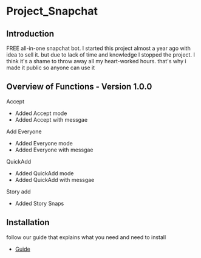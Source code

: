 # Project_Snapchat

## Introduction
FREE all-in-one snapchat bot. I started this project almost a year ago with idea to sell it. but due to lack of time and knowledge I stopped the project. I think it's a shame to throw away all my heart-worked hours. that's why i made it public so anyone can use it

## Overview of Functions - Version 1.0.0

Accept
- Added Accept mode
-  Added Accept with messgae

Add Everyone
- Added Everyone mode
- Added Everyone with messgae

QuickAdd
- Added QuickAdd mode
- Added QuickAdd with messgae

Story add
- Added Story Snaps

## Installation

follow our guide that explains what you need and need to install
* [Guide](https://project-snapchat.gitbook.io/v1-0/getting-started/preparing-your-pc)
